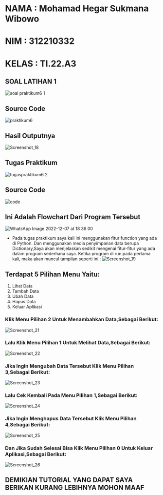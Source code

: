 # NAMA : Mohamad Hegar Sukmana Wibowo
# NIM : 312210332
# KELAS : TI.22.A3
## SOAL LATIHAN 1
![soal praktikum6 1](https://user-images.githubusercontent.com/115518483/205053346-a08f9a39-5b31-41e8-86a6-a2a9b1c642b7.png)

## Source Code
![praktikum6](https://user-images.githubusercontent.com/115518483/205066216-c687471f-cd38-4255-b5cf-601135e743f0.png)

## Hasil Outputnya
![Screenshot_18](https://user-images.githubusercontent.com/115518483/205066976-d6294567-9ac5-4be6-a86d-a35fafe7b0d2.png)

## Tugas Praktikum
![tugaspraktikum6 2](https://user-images.githubusercontent.com/115518483/205067335-7cdc5f7d-38c2-41e2-acb2-d736b4e9e00c.png)

## Source Code
![code](https://user-images.githubusercontent.com/115518483/205067495-db3ca8cf-dd4a-4e51-8aa8-b5b72ed29dcf.png)

## Ini Adalah Flowchart Dari Program Tersebut
![WhatsApp Image 2022-12-07 at 18 39 00](https://user-images.githubusercontent.com/115518483/206175271-3607dea4-5acc-4af8-adb0-b6705566ad79.jpeg)


- Pada tugas praktikum saya kali ini menggunakan fitur function yang ada di Python. Dan menggunakan media penyimpanan data berupa Dictionary,Saya akan menjelaskan         sedikit mengenai fitur-fitur yang ada dalam program sederhana saya. Ketika program di run pada pertama kali, maka akan muncul tampilan seperti ini :
![Screenshot_19](https://user-images.githubusercontent.com/115518483/205068575-155c836f-fc44-4056-818c-9cfd6769a9a2.png)

## Terdapat 5 Pilihan Menu Yaitu:
1. Lihat Data
2. Tambah Data
3. Ubah Data
4. Hapus Data
0. Keluar  Aplikasi

### Klik Menu Pilihan 2 Untuk Menambahkan Data,Sebagai Berikut:
![Screenshot_21](https://user-images.githubusercontent.com/115518483/205073066-6fa6eb3d-0af0-45d9-b4ce-46aa2336eb93.png)

### Lalu Klik Menu Pilihan 1 Untuk Melihat Data,Sebagai Berikut:
![Screenshot_22](https://user-images.githubusercontent.com/115518483/205073205-d8556ce0-4762-4f1b-bcb5-e6b3ca79c7b6.png)

### Jika Ingin Mengubah Data Tersebut Klik Menu Pilihan 3,Sebagai Berikut:
![Screenshot_23](https://user-images.githubusercontent.com/115518483/205074089-27299371-b1f7-4cdf-9875-ca281d5ffbd9.png)

### Lalu Cek Kembali Pada Menu Pilihan 1,Sebagai Berikut:
![Screenshot_24](https://user-images.githubusercontent.com/115518483/205074304-a5831369-56a4-4094-b2f5-70d4d3eaebea.png)

### Jika Ingin Menghapus Data Tersebut Klik Menu Pilihan 4,Sebagai Berikut:
![Screenshot_25](https://user-images.githubusercontent.com/115518483/205074824-54f034d0-9985-46af-a871-9f920dc88f15.png)

### Dan Jika Sudah Selesai Bisa Klik Menu Pilihan 0 Untuk Keluar Aplikasi,Sebagai Berikut:
![Screenshot_26](https://user-images.githubusercontent.com/115518483/205075418-4240327a-0323-41f6-8387-0d19b75ac7aa.png)

## DEMIKIAN TUTORIAL YANG DAPAT SAYA BERIKAN KURANG LEBIHNYA MOHON MAAF
